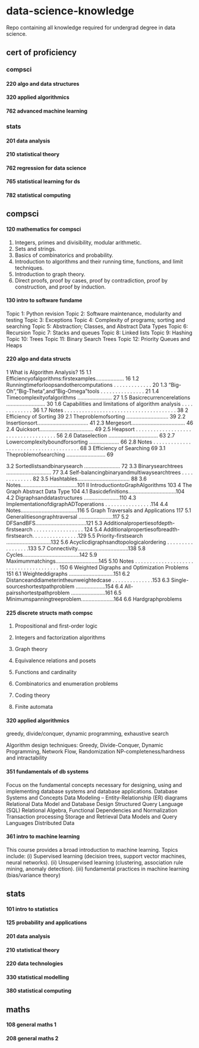 # data-science-knowledge
Repo containing all knowledge required for undergrad degree in data science.

## cert of proficiency
### compsci 
#### 220 algo and data structures

#### 320 applied algorithmics

#### 762 advanced machine learning

### stats
#### 201 data analysis

#### 210 statistical theory

#### 762 regression for data science

#### 765 statistical learning for ds 

#### 782 statistical computing


## compsci 
####  120 mathematics for compsci
1. Integers, primes and divisibility, modular arithmetic.
2. Sets and strings. 
3.  Basics of combinatorics and probability.
4. Introduction to algorithms and their running time, functions, and limit techniques. 
5. Introduction to graph theory. 
6. Direct proofs, proof by cases, proof by contradiction, proof by construction, and proof by induction.

####  130 intro to software fundame

Topic 1: Python revision
Topic 2: Software maintenance, modularity and testing
Topic 3: Exceptions
Topic 4: Complexity of programs; sorting and searching
Topic 5: Abstraction; Classes, and Abstract Data Types
Topic 6: Recursion
Topic 7: Stacks and queues
Topic 8: Linked lists
Topic 9: Hashing
Topic 10: Trees
Topic 11: Binary Search Trees
Topic 12: Priority Queues and Heaps

####  220 algo and data structs 

1 What is Algorithm Analysis? 15 1.1 Efficiencyofalgorithms:firstexamples................... 16 1.2 Runningtimeforloopsandothercomputations . . . . . . . . . . . . . 20 1.3 “Big-Oh”,“Big-Theta”,and“Big-Omega”tools . . . . . . . . . . . . . . . 21 1.4 Timecomplexityofalgorithms ....................... 27 1.5 Basicrecurrencerelations .......................... 30 1.6 Capabilities and limitations of algorithm analysis . . . . . . . . . . . . . 36 1.7 Notes . . . . . . . . . . . . . . . . . . . . . . . . . . . . . . . . . . . . . . 38
2 Efficiency of Sorting 39 2.1 Theproblemofsorting ............................ 39 2.2 Insertionsort.................................. 41 2.3 Mergesort.................................... 46 2.4 Quicksort.................................... 49 2.5 Heapsort . . . . . . . . . . . . . . . . . . . . . . . . . . . . . . . . . . . . 56 2.6 Dataselection ................................. 63 2.7 Lowercomplexityboundforsorting .................... 66 2.8 Notes . . . . . . . . . . . . . . . . . . . . . . . . . . . . . . . . . . . . . . 68
3 Efficiency of Searching 69 3.1 Theproblemofsearching .......................... 69

3.2 Sortedlistsandbinarysearch ........................ 72 3.3 Binarysearchtrees .............................. 77 3.4 Self-balancingbinaryandmultiwaysearchtrees . . . . . . . . . . . . . 82 3.5 Hashtables................................... 88 3.6 Notes......................................101
II IntroductiontoGraphAlgorithms 103
4 The Graph Abstract Data Type 104 4.1 Basicdefinitions................................104 4.2 Digraphsanddatastructures ........................110 4.3 ImplementationofdigraphADToperations . . . . . . . . . . . . . . . .114 4.4 Notes......................................116
5 Graph Traversals and Applications 117 5.1 Generalitiesongraphtraversal .......................117 5.2 DFSandBFS..................................121 5.3 Additionalpropertiesofdepth-firstsearch . . . . . . . . . . . . . . . . . 124 5.4 Additionalpropertiesofbreadth-firstsearch. . . . . . . . . . . . . . . .129 5.5 Priority-firstsearch ..............................132 5.6 Acyclicdigraphsandtopologicalordering . . . . . . . . . . . . . . . . .133 5.7 Connectivity..................................138 5.8 Cycles......................................142 5.9 Maximummatchings.............................145 5.10 Notes . . . . . . . . . . . . . . . . . . . . . . . . . . . . . . . . . . . . . . 150
6 Weighted Digraphs and Optimization Problems 151 6.1 Weighteddigraphs ..............................151 6.2 Distanceanddiameterintheunweightedcase . . . . . . . . . . . . . .153 6.3 Single-sourceshortestpathproblem ....................154 6.4 All-pairsshortestpathproblem .......................161 6.5 Minimumspanningtreeproblem......................164 6.6 Hardgraphproblems

####  225 discrete structs math compsc 

1) Propositional and first-order logic 

2) Integers and factorization algorithms  

3) Graph theory 

4) Equivalence relations and posets 

5) Functions and cardinality 

6) Combinatorics and enumeration problems 

7) Coding theory 

8) Finite automata

####  320 applied algorithmics 

greedy, divide/conquer, dynamic programming, exhaustive search

Algorithm design techniques: Greedy, Divide-Conquer, Dynamic Programming, Network Flow, Randomization
NP-completeness/hardness and intractability

####  351 fundamentals of db systems

Focus on the fundamental concepts necessary for designing, using and implementing database systems and database applications.
Database Systems and Concepts 
Data Modeling – Entity-Relationship (ER) diagrams 
Relational Data Model and Database Design 
Structured Query Language (SQL) 
Relational Algebra, Functional Dependencies and Normalization 
Transaction processing 
Storage and Retrieval 
Data Models and Query Languages 
Distributed Data

####  361 intro to machine learning

This course provides a broad introduction to machine learning. Topics include: (i) Supervised learning (decision trees, support vector machines, neural networks). (ii) Unsupervised learning (clustering, association rule mining, anomaly detection). (iii) fundamental practices in machine learning (bias/variance theory)

## stats
#### 101 intro to statistics

####  125 probability and applications

####  201 data analysis

####  210 statistical theory

####  220 data technologies

####  330 statistical modelling

####  380 statistical computing


## maths

####  108 general maths 1

####  208 general maths 2


